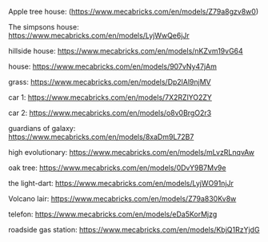 Apple tree house:
(https://www.mecabricks.com/en/models/Z79a8gzv8w0)

The simpsons house:
https://www.mecabricks.com/en/models/LyjWwQe6jJr

hillside house:
https://www.mecabricks.com/en/models/nKZvm19vG64

house:
https://www.mecabricks.com/en/models/907vNy47jAm

grass:
https://www.mecabricks.com/en/models/Dp2lAl9njMV

car 1:
https://www.mecabricks.com/en/models/7X2RZlYO2ZY

car 2:
https://www.mecabricks.com/en/models/o8v0BrgO2r3

guardians of galaxy:
https://www.mecabricks.com/en/models/8xaDm9L72B7

high evolutionary:
https://www.mecabricks.com/en/models/mLvzRLnqvAw

oak tree:
https://www.mecabricks.com/en/models/0DvY9B7Mv9e

the light-dart:
https://www.mecabricks.com/en/models/LyjWO91njJr

Volcano lair:
https://www.mecabricks.com/en/models/Z79a830Kv8w

telefon:
https://www.mecabricks.com/en/models/eDa5KorMjzg

roadside gas station:
https://www.mecabricks.com/en/models/KbjQ1RzYjdG
